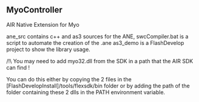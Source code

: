 ## MyoController

AIR Native Extension for Myo

ane_src contains c++ and as3 sources for the ANE, swcCompiler.bat is a script to automate the creation of the .ane
as3_demo is a FlashDevelop project to show the library usage. 

/!\ You may need to add myo32.dll from the SDK in a path that the AIR SDK can find ! 

You can do this either by copying the 2 files in the [FlashDevelopInstall]/tools/flexsdk/bin folder or by adding the path of the folder containing these 2 dlls in the PATH environment variable.
